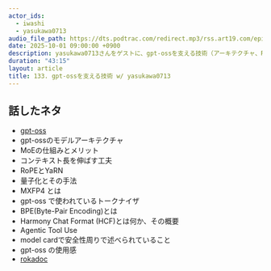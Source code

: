 ```yaml
---
actor_ids:
  - iwashi
  - yasukawa0713
audio_file_path: https://dts.podtrac.com/redirect.mp3/rss.art19.com/episodes/22992176-091d-4ba5-9cc8-1dab7ce2e2b4.mp3
date: 2025-10-01 09:00:00 +0900
description: yasukawa0713さんをゲストに、gpt-ossを支える技術（アーキテクチャ、RoPEとYaRN、MXPF4など）ついて語っていただいたエピソードです。
duration: "43:15"
layout: article
title: 133. gpt-ossを支える技術 w/ yasukawa0713
---
```


## 話したネタ

- [gpt-oss](https://openai.com/ja-JP/index/gpt-oss-model-card/)
- gpt-ossのモデルアーキテクチャ
- MoEの仕組みとメリット
- コンテキスト長を伸ばす工夫
- RoPEとYaRN
- 量子化とその手法
- MXFP4 とは
- gpt-oss で使われているトークナイザ
- BPE(Byte-Pair Encoding)とは
- Harmony Chat Format (HCF)とは何か、その概要
- Agentic Tool Use
- model cardで安全性周りで述べられていること
- gpt-oss の使用感
- [rokadoc](https://rokadoc.ntt.com/)